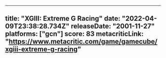 
---
title: "XGIII: Extreme G Racing"
date: "2022-04-09T23:38:28.734Z"
releaseDate: "2001-11-27"
platforms: ["gcn"]
score: 83
metacriticLink: "https://www.metacritic.com/game/gamecube/xgiii-extreme-g-racing"
---
